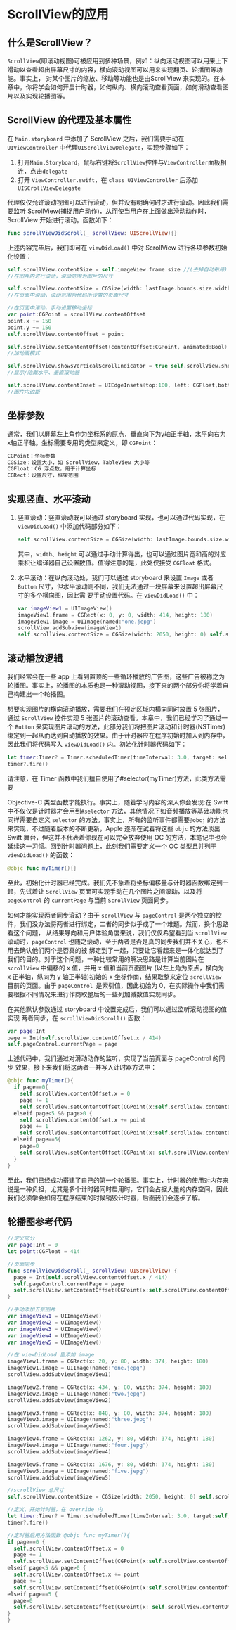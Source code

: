 # ScrollView的应用

## 什么是ScrollView？

`ScrollView`(即滚动视图)可被应用到多种场景，例如：纵向滚动视图可以用来上下滑动以查看超出屏幕尺寸的内容，横向滚动视图可以用来实现翻页、轮播图等功能。事实上， 对某个图片的缩放、移动等功能也是由ScrollView 来实现的。在本章中，你将学会如何开启计时器，如何纵向、横向滚动查看页面，如何滑动查看图片以及实现轮播图等。



## ScrollView 的代理及基本属性

在 `Main.storyboard` 中添加了 ScrollView 之后，我们需要手动在 `UIViewController` 中代理`UIScrollViewDelegate`，实现步骤如下：

1. 打开`Main.Storyboard`，鼠标右键将`ScrollView`控件与`ViewController`面板相连，点击`delegate`
2. 打开 `ViewController.swift`，在 `class UIViewController` 后添加 `UISCrollViewDelegate`

代理仅仅允许滚动视图可以进行滚动，但并没有明确何时才进行滚动。因此我们需要监听 ScrollView(捕捉用户动作)，从而使当用户在上面做出滑动动作时，ScrollView 开始进行滚动。函数如下：

```swift
func scrollViewDidScroll(_ scrollView: UIScrollView){}
```

上述内容完毕后，我们即可在 `viewDidLoad()` 中对 ScrollView 进行各项参数初始化设置：

```swift
self.scrollView.contentSize = self.imageView.frame.size //(去掉自动布局)
//在图片内进行滚动，滚动范围为图片的尺寸

self.scrollView.contentSize = CGSize(width: lastImage.bounds.size.width, height:1000)
//在页面中滚动，滚动范围为代码所设置的页面尺寸

//在页面中滚动，手动设置移动坐标
var point:CGPoint = scrollView.contentOffset 
point.x += 150
point.y += 150 
self.scrollView.contentOffset = point

self.scrollView.setContentOffset(contentOffset:CGPoint, animated:Bool)
//加动画模式

self.scrollView.showsVerticalScrollIndicator = true self.scrollView.showsHorizontalScrollIndicator = false
//显示/隐藏水平、垂直滚动器

self.scrollView.contentInset = UIEdgeInsets(top:100, left: CGFloat,bottom: CGFloat, right:CGFloat)
//图片内边距
```



## 坐标参数

通常，我们以屏幕左上角作为坐标系的原点，垂直向下为y轴正半轴，水平向右为x轴正半轴。坐标需要专用的类型来定义，即 `CGPoint`：

```swift
CGPoint：坐标参数
CGSize：设置大小，如 ScrollView，TableView 大小等
CGFloat：CG 浮点数，用于计算坐标 
CGRect：设置尺寸，框架范围
```



## 实现竖直、水平滚动

1. 竖直滚动：竖直滚动既可以通过 storyboard 实现，也可以通过代码实现，在 `viewDidLoad()` 中添加代码部分如下：

   ```swift
   self.scrollView.contentSize = CGSize(width: lastImage.bounds.size.wid th, height:1000)
   ```

   其中，`width`、`height` 可以通过手动计算得出，也可以通过图片宽和高的对应乘积让编译器自己设置数值。值得注意的是，此处仅接受 `CGFloat` 格式。

2. 水平滚动：在纵向滚动处，我们可以通过 storyboard 来设置 `Image` 或者 `Button` 尺寸，但水平滚动则不同，我们无法通过一块屏幕来设置超出屏幕尺寸的多个横向图，因此需 要手动设置代码。在 `viewDidLoad()` 中：

   ```swift
   var imageView1 = UIImageView()
   imageView1.frame = CGRect(x: 0, y: 0, width: 414, height: 180) 
   imageView1.image = UIImage(named:"one.jepg") 
   scrollView.addSubview(imageView1)
   self.scrollView.contentSize = CGSize(width: 2050, height: 0) self.scrollView.showsHorizontalScrollIndicator = false滚动播放逻辑
   ```



## 滚动播放逻辑

我们经常会在一些 app 上看到置顶的一些循环播放的广告图，这些广告被称之为轮播图。事实上，轮播图的本质也是一种滚动视图，接下来的两个部分你将学着自己构建出一个轮播图。

想要实现图片的横向滚动播放，需要我们在预定区域内横向同时放置 5 张图片，通过 `ScrollView` 控件实现 5 张图片的滚动查看。本章中，我们已经学习了通过一个 `Button` 来实现图片滚动的方法，此部分我们将把图片滚动和计时器(NSTimer)绑定到一起从而达到自动播放的效果。由于计时器应在程序初始时加入到内存中，因此我们将代码写入 `viewDidLoad()` 内。初始化计时器代码如下：

```swift
let timer:Timer? = Timer.scheduledTimer(timeInterval: 3.0, target: sel f, selector:#selector(myTimer), userInfo: nil, repeats: true)
timer?.fire()
```

请注意，在 Timer 函数中我们擅自使用了#selector(myTimer)方法，此类方法需要

Objective-C 类型函数才能执行。事实上，随着学习内容的深入你会发现:在 Swift 中不仅仅是计时器才会用到`#selector` 方法，其他情况下如音频播放等基础功能也同样需要自定义 `selector` 的方法。事实上，所有的监听事件都需要`@obcj` 的方法来实现，不过随着版本的不断更新，Apple 逐渐在试着将这些 `objc` 的方法淡出 Swift 舞台，但这并不代表着你现在可以完全放弃使用 OC 的方法，本笔记中也会延续这一习惯。回到计时器问题上，此刻我们需要定义一个 OC 类型且并列于 `viewDidLoad()` 的函数：

```swift
@objc func myTimer(){}
```

至此，初始化计时器已经完成。我们先不急着将坐标偏移量与计时器函数绑定到一起，先试着让 `ScrollView` 页面可实现手动在几个图片之间滚动，以及将 `pageControl` 的 `currentPage` 与当前 `ScrollView` 页面同步。

如何才能实现两者同步滚动？由于 `scrollView` 与 `pageControl` 是两个独立的控件，我们没办法将两者进行绑定，二者的同步似乎成了一个难题。然而，换个思路看这个问题， 从结果导向和用户体验角度来说，我们仅仅希望看到当 `scrollView` 滚动时，`pageControl` 也随之滚动，至于两者是否是真的同步我们并不关心，也不用去确认他们两个是否真的被 绑定到了一起，只要让它看起来是一体化就达到了我们的目的。对于这个问题，一种比较常用的解决思路是计算当前图片在 `scrollView` 中偏移的 x 值，并用 x 值和当前页面图片 (以左上角为原点，横向为 x 正半轴，纵向为 y 轴正半轴)初始的 x 坐标作商，结果取整来定位 `scrollView` 目前的页面。由于 `pageControl `是索引值，因此初始为 0，在实际操作中我们需要根据不同情况来进行作商取整后的一些列加减数值实现同步。

在其他默认参数通过 storyboard 中设置完成后，我们可以通过监听滚动视图的值实现 两者同步，在 `scrollViewDidScroll()` 函数：

```swift
var page:Int
page = Int(self.scrollView.contentOffset.x / 414) 
self.pageControl.currentPage = page
```

上述代码中，我们通过对滑动动作的监听，实现了当前页面与 pageControl 的同步 效果，接下来我们将这两者一并写入计时器方法中：

```swift
@objc func myTimer(){ 
  if page==0{
    self.scrollView.contentOffset.x = 0
    page += 1 
    self.scrollView.setContentOffset(CGPoint(x:self.scrollView.contentOffset.x, y:0), animated: true) }
  elseif page<5 && page>0 {
    self.scrollView.contentOffset.x += point 
    page += 1 
    self.scrollView.setContentOffset(CGPoint(x:self.scrollView.contentOffset.x, y:0), animated: true) }
  elseif page==5{
    page=0
    self.scrollView.setContentOffset(CGPoint(x: self.scrollView.contentOffset.x, y:0), animated: true)
  } 
}
```

至此，我们已经成功搭建了自己的第一个轮播图。事实上，计时器的使用对内存来说是一种负担，尤其是多个计时器同时启用时，它们会占据大量的内存空间，因此我们必须学会如何在程序结束的时候销毁计时器，后面我们会逐步了解。



## 轮播图参考代码

```swift
//定义部分
var page:Int = 0
let point:CGFloat = 414

//页面同步
func scrollViewDidScroll(_ scrollView: UIScrollView) {
  page = Int(self.scrollView.contentOffset.x / 414) 
  self.pageControl.currentPage = page
  self.scrollView.setContentOffset(CGPoint(x:self.scrollView.contentOffset.x, y:0), animated: true)
}

//手动添加五张图片
var imageView1 = UIImageView()
var imageView2 = UIImageView()
var imageView3 = UIImageView()
var imageView4 = UIImageView()
var imageView5 = UIImageView()

//在 viewDidLoad 里添加 image
imageView1.frame = CGRect(x: 20, y: 80, width: 374, height: 180) 
imageView1.image = UIImage(named:"one.jepg") 
scrollView.addSubview(imageView1)

imageView2.frame = CGRect(x: 434, y: 80, width: 374, height: 180) 
imageView2.image = UIImage(named:"two.jepg") 
scrollView.addSubview(imageView2)

imageView3.frame = CGRect(x: 848, y: 80, width: 374, height: 180) 
imageView3.image = UIImage(named:"three.jepg") 
scrollView.addSubview(imageView3)

imageView4.frame = CGRect(x: 1262, y: 80, width: 374, height: 180) 
imageView4.image = UIImage(named:"four.jepg") 
scrollView.addSubview(imageView4)

imageView5.frame = CGRect(x: 1676, y: 80, width: 374, height: 180)
imageView5.image = UIImage(named:"five.jepg") 
scrollView.addSubview(imageView5)

//scrollView 总尺寸
self.scrollView.contentSize = CGSize(width: 2050, height: 0) self.scrollView.showsHorizontalScrollIndicator = false

//定义、开始计时器，在 override 内
let timer:Timer? = Timer.scheduledTimer(timeInterval: 3.0, target:self, selector: #selector(myTimer), userInfo: nil, repeats: true) 
timer?.fire()

//定时器启用方法函数 @objc func myTimer(){
if page==0 {
  self.scrollView.contentOffset.x = 0
  page += 1 
  self.scrollView.setContentOffset(CGPoint(x:self.scrollView.contentOffset.x, y:0), animated: true) }
elseif page<5 && page>0 {
  self.scrollView.contentOffset.x += point 
  page += 1
  self.scrollView.setContentOffset(CGPoint(x:self.scrollView.contentOffset.x, y:0), animated: true) }
elseif page==5 {
  page=0
  self.scrollView.setContentOffset(CGPoint(x: self.scrollView.contentOffset.x, y:0), animated: true)
}
}

```



